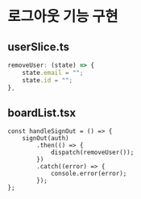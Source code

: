 # 로그아웃 기능 구현

## userSlice.ts

```ts
removeUser: (state) => {
    state.email = "";
    state.id = "";
},
```

## boardList.tsx

```tsx
const handleSignOut = () => {
    signOut(auth)
        .then(() => {
            dispatch(removeUser());
        })
        .catch((error) => {
            console.error(error);
        });
};
```

